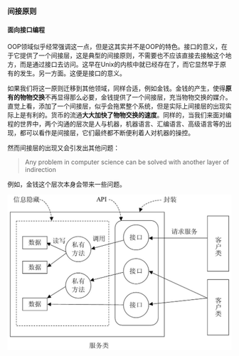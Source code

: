 ### 间接原则

#### 面向接口编程

OOP领域似乎经常强调这一点，但是这其实并不是OOP的特色。接口的意义，在于它提供了一个间接层，这是典型的间接原则，不需要也不应该直接去接触这个地方，而是通过接口去访问。这早在Unix的内核中就已经存在了，而它显然早于原有的发生。另一方面。这便是接口的意义。

如果我们将这一原则迁移到其他领域，同样合适，例如金钱。金钱的产生，使得**原有的物物交换**不再显得那么必要，金钱提供了一个间接层，充当物物交换的媒介。直觉上看，添加了一个间接层，似乎会拖累整个系统，但是实际上间接层的出现实际上是有利的。货币的流通**大大加快了物物交换的速度**。同样的，当我们来面对编程的世界中，两个沟通的层次是人与机器，机器语言、汇编语言、高级语言等的出现，都可以看作是间接层，它们最终都不断便利着人对机器的操控。

然而间接层的出现又会引发出其他问题：

> Any problem in computer science can be solved with another layer of indirection

例如，金钱这个层次本身会带来一些问题。

![](/assets/interface.jpg)




